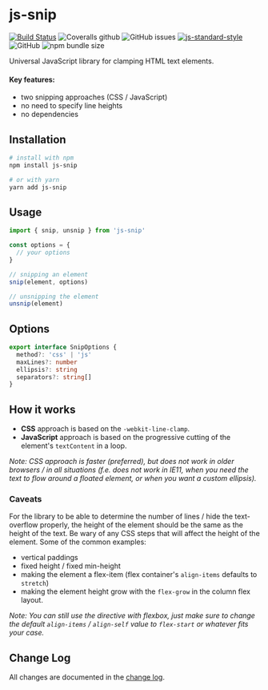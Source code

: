 # js-snip

[![Build Status](https://travis-ci.com/ajobi/js-snip.svg?branch=master)](https://travis-ci.com/ajobi/js-snip)
![Coveralls github](https://img.shields.io/coveralls/github/ajobi/js-snip)
![GitHub issues](https://img.shields.io/github/issues/ajobi/js-snip)
[![js-standard-style](https://img.shields.io/badge/code%20style-standard-brightgreen.svg)](http://standardjs.com)
![GitHub](https://img.shields.io/github/license/ajobi/js-snip)
![npm bundle size](https://img.shields.io/bundlephobia/minzip/js-snip)

Universal JavaScript library for clamping HTML text elements.

#### Key features:
* two snipping approaches (CSS / JavaScript)
* no need to specify line heights
* no dependencies

## Installation

```bash
# install with npm
npm install js-snip

# or with yarn
yarn add js-snip
```

## Usage

```typescript
import { snip, unsnip } from 'js-snip'

const options = {
  // your options
}

// snipping an element
snip(element, options)

// unsnipping the element
unsnip(element)
```

## Options

```typescript
export interface SnipOptions {
  method?: 'css' | 'js'
  maxLines?: number
  ellipsis?: string
  separators?: string[]
}
```

## How it works

- **CSS** approach is based on the `-webkit-line-clamp`.
- **JavaScript** approach is based on the progressive cutting of the element's `textContent` in a loop.

*Note: CSS approach is faster (preferred), but does not work in older browsers / in all situations (f.e. does not work in IE11, when you need the text to flow around a floated element, or when you want a custom ellipsis).*

### Caveats

For the library to be able to determine the number of lines / hide the text-overflow properly, the height of the element should be the same as the height of the text. Be wary of any CSS steps that will affect the height of the element. Some of the common examples:
* vertical paddings
* fixed height / fixed min-height
* making the element a flex-item (flex container's `align-items` defaults to `stretch`)
* making the element height grow with the `flex-grow` in the column flex layout.

*Note: You can still use the directive with flexbox, just make sure to change the default `align-items` / `align-self` value to `flex-start` or whatever fits your case.*

## Change Log
All changes are documented in the [change log](https://github.com/ajobi/js-snip/blob/master/CHANGELOG.md).

